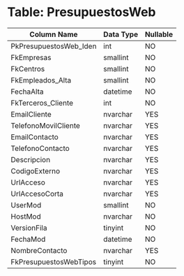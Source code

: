 # Table: PresupuestosWeb

| Column Name | Data Type | Nullable |
|-------------|-----------|----------|
| PkPresupuestosWeb_Iden | int | NO |
| FkEmpresas | smallint | NO |
| FkCentros | smallint | NO |
| FkEmpleados_Alta | smallint | NO |
| FechaAlta | datetime | NO |
| FkTerceros_Cliente | int | NO |
| EmailCliente | nvarchar | YES |
| TelefonoMovilCliente | nvarchar | YES |
| EmailContacto | nvarchar | YES |
| TelefonoContacto | nvarchar | YES |
| Descripcion | nvarchar | YES |
| CodigoExterno | nvarchar | YES |
| UrlAcceso | nvarchar | YES |
| UrlAccesoCorta | nvarchar | YES |
| UserMod | smallint | NO |
| HostMod | nvarchar | NO |
| VersionFila | tinyint | NO |
| FechaMod | datetime | NO |
| NombreContacto | nvarchar | YES |
| FkPresupuestosWebTipos | tinyint | NO |
